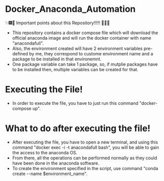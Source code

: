 # Docker_Anaconda_Automation

:sparkles::fireworks::tada: Important points about this Repository!!!!! :tada::fireworks::sparkles: 

- This repository contains a docker compose file which will download the official anaconda image and will run the docker container with name "anacondafull". 
- Also, the environment created will have 2 environment variables pre-defined by me, they correspond to custome environment name and a package to be installed in that environemnt.
- One package variable can take 1 package, so, if mutplie packages have to be installed then, multiple variables can be created for that.

# Executing the File!

- In order to execute the file, you have to just run this command "docker-compose up".


# What to do after executing the file!

- After executing the file, you have to open a new terminal, and using this command "docker exec -i -t anacondafull bash", you will be able to gain the access to the anaconda OS. 
- From there, all the operations can be performed normally as they could have been done in the anaconda software.
- To create the environment specified in the script, use command "conda create --name $environment_name".


